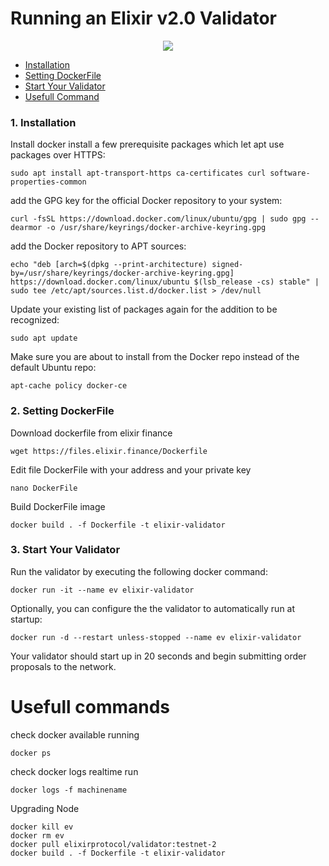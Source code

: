 # Running an Elixir v2.0 Validator


<p align="center">
  <img height="auto" width="auto" src="https://i.imgur.com/N9KAUN8.png">
</p>


* [Installation](https://github.com/p4nrp/testnet/blob/main/elixirfinance.md#1-installation-1)
* [Setting DockerFile](https://github.com/p4nrp/testnet/blob/main/elixirfinance.md#2-setting-dockerfile)
* [Start Your Validator](https://github.com/p4nrp/testnet/blob/main/elixirfinance.md#3-start-your-validator)
* [Usefull Command](https://github.com/p4nrp/testnet/blob/main/elixirfinance.md#usefull-commands)


### 1. Installation

Install docker 
install a few prerequisite packages which let apt use packages over HTTPS:

```
sudo apt install apt-transport-https ca-certificates curl software-properties-common
```

add the GPG key for the official Docker repository to your system:
```
curl -fsSL https://download.docker.com/linux/ubuntu/gpg | sudo gpg --dearmor -o /usr/share/keyrings/docker-archive-keyring.gpg
```

add the Docker repository to APT sources:
```
echo "deb [arch=$(dpkg --print-architecture) signed-by=/usr/share/keyrings/docker-archive-keyring.gpg] https://download.docker.com/linux/ubuntu $(lsb_release -cs) stable" | sudo tee /etc/apt/sources.list.d/docker.list > /dev/null
```

Update your existing list of packages again for the addition to be recognized:
```
sudo apt update
```

Make sure you are about to install from the Docker repo instead of the default Ubuntu repo:
```
apt-cache policy docker-ce
```

### 2. Setting DockerFile

Download dockerfile from elixir finance
```
wget https://files.elixir.finance/Dockerfile
```

Edit file DockerFile with your address and your private key
```
nano DockerFile
```

Build DockerFile image
```
docker build . -f Dockerfile -t elixir-validator
```

### 3. Start Your Validator
Run the validator by executing the following docker command: 
```
docker run -it --name ev elixir-validator
```
Optionally, you can configure the the validator to automatically run at startup:
```
docker run -d --restart unless-stopped --name ev elixir-validator
```
Your validator should start up in 20 seconds and begin submitting order proposals to the network.


# Usefull commands
check docker available running
```
docker ps
```

check docker logs realtime run
```
docker logs -f machinename
```

Upgrading Node 
```
docker kill ev
docker rm ev
docker pull elixirprotocol/validator:testnet-2
docker build . -f Dockerfile -t elixir-validator
```



